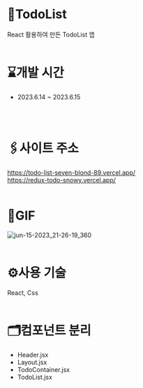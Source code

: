 # 📌TodoList
React 활용하여 만든 TodoList 앱
<br >
<br >

# ⌛개발 시간
- 2023.6.14 ~ 2023.6.15
<br >
<br >

# 🖇️사이트 주소
https://todo-list-seven-blond-89.vercel.app/
<br >
https://redux-todo-snowy.vercel.app/
<br >
<br >

# 📸GIF
![jun-15-2023_21-26-19_360](https://github.com/leesoojinn/TodoList/assets/121027702/b8868cf2-b8bb-4c7b-9def-5cbc644f5f31)
<br >
<br >


# ⚙️사용 기술
React, Css
<br >
<br >

# 🗂️컴포넌트 분리
- Header.jsx
- Layout.jsx
- TodoContainer.jsx
- TodoList.jsx
